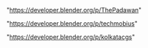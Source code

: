 "https://developer.blender.org/p/ThePadawan"

"https://developer.blender.org/p/techmobius"

"https://developer.blender.org/p/kolkatacgs"

